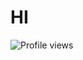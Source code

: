 <h1>HI</h1>
<p align="left"> <img src="https://komarev.com/ghpvc/?username=jonasvrf123&color=yellow" alt="Profile views" /> </p>
